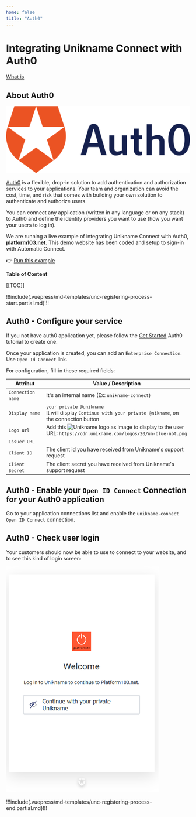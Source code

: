```yaml
---
home: false
title: "Auth0"
---
```


# Integrating Unikname Connect with Auth0

[What is](.vuepress/md-templates/unc-registering-process-what-is-unc.md)


## About Auth0

![Auth0](./auth0-logo-full.png)

[Auth0](https://auth0.com) is a flexible, drop-in solution to add authentication and authorization services to your applications. Your team and organization can avoid the cost, time, and risk that comes with building your own solution to authenticate and authorize users.

You can connect any application (written in any language or on any stack) to Auth0 and define the identity providers you want to use (how you want your users to log in).

We are running a live example of integrating Unikname Connect with Auth0, [**platform103.net**](https://www.platform103.net).
This demo website has been coded and setup to sign-in with Automatic Connect.

👉 [Run this example](https://www.platform103.net)

**Table of Content**

[[TOC]]

!!!include(.vuepress/md-templates/unc-registering-process-start.partial.md)!!!

## Auth0 - Configure your service

If you not have auth0 application yet, please follow the [Get Started](https://auth0.com/docs/quickstarts) Auth0 tutorial to create one.

Once your application is created, you can add an `Enterprise Connection`. Use `Open Id Connect` link.

For <uniknameconnect/> configuration, fill-in these required fields:

| Attribut | Value / Description |
|--------|-----------|
| `Connection name` | It's an internal name (Ex: `unikname-connect`) |
| `Display name` | `your private @unikname`<br/>It will display `Continue with your private @nikname`, on the connection button |
| `Logo url` | Add this ![Unikname logo](https://cdn.unikname.com/logos/20/un-blue-nbt.png) as image to display to the user<br/>URL: `https://cdn.unikname.com/logos/20/un-blue-nbt.png` |
| `Issuer URL` | <UncServerUrl/> |
| `Client ID` | The client id you have received from Unikname's support request |
| `Client Secret` | The client secret you have received from Unikname's support request |

## Auth0 - Enable your `Open ID Connect` Connection for your Auth0 application

Go to your application connections list and enable the `unikname-connect` `Open ID Connect` connection.

## Auth0 - Check user login

Your customers should now be able to use <uniknameconnect/> to connect to your website, and to see this kind of login screen:

![Auth0 with Unikname Connect](./auth0-login-screen-with-unc.png)

!!!include(.vuepress/md-templates/unc-registering-process-end.partial.md)!!!
